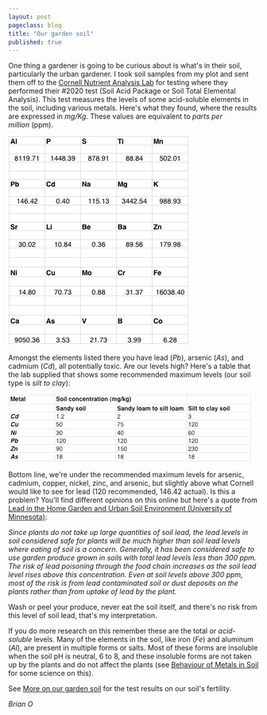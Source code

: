 ```yaml
---
layout: post
pageclass: blog
title: "Our garden soil"
published: true
---
```

One thing a gardener is going to be curious about is what's in their soil, particularly the urban gardener. I took soil samples from my plot and sent them off to the [Cornell Nutrient Analysis Lab](http://cnal.cals.cornell.edu/ "Cornell Nutrient Analysis Lab") for testing where they performed their #2020 test (Soil Acid Package or Soil Total Elemental Analysis). This test measures the levels of some acid-soluble elements in the soil, including various metals. Here's what they found, where the results are expressed in *mg/Kg*. These values are equivalent to *parts per million* (ppm).

![Soil\_Metal\_Levels.png](/images/Soil_Metal_Levels.png)

Amongst the elements listed there you have lead (*Pb*), arsenic (*As*), and cadmium (*Cd*), all potentially toxic. Are our levels high? Here's a table that the lab supplied that shows some recommended maximum levels (our soil type is *silt to clay*):

![Recommended Maximum](/images/Recommended_Maximum.png)

Bottom line, we're under the recommended maximum levels for arsenic, cadmium, copper, nickel, zinc, and arsenic, but slightly above what Cornell would like to see for lead (120 recommended, 146.42 actual). Is this a problem? You'll find different opinions on this online but here's a quote from [Lead in the Home Garden and Urban Soil Environment (University of Minnesota)](http://www.extension.umn.edu/distribution/horticulture/DG2543.html):

*Since plants do not take up large quantities of soil lead, the lead levels in soil considered safe for plants will be much higher than soil lead levels where eating of soil is a concern. Generally, it has been considered safe to use garden produce grown in soils with total lead levels less than 300 ppm. The risk of lead poisoning through the food chain increases as the soil lead level rises above this concentration. Even at soil levels above 300 ppm, most of the risk is from lead contaminated soil or dust deposits on the plants rather than from uptake of lead by the plant.*

Wash or peel your produce, never eat the soil itself, and there's no risk from this level of soil lead, that's my interpretation. 

If you do more research on this remember these are the total or *acid-soluble* levels. Many of the elements in the soil, like iron (*Fe*) and aluminum (*Al*), are present in multiple forms or salts. Most of these forms are insoluble when the soil pH is neutral, 6 to 8, and these insoluble forms are not taken up by the plants and do not affect the plants (see [Behaviour of Metals in Soil](/pdf/Behaviour_of_Metals_in_Soil.pdf) for some science on this).

See [More on our garden soil](/blog/and-more-on-our-garden-soil/) for the test results on our soil's fertility.

*Brian O*
